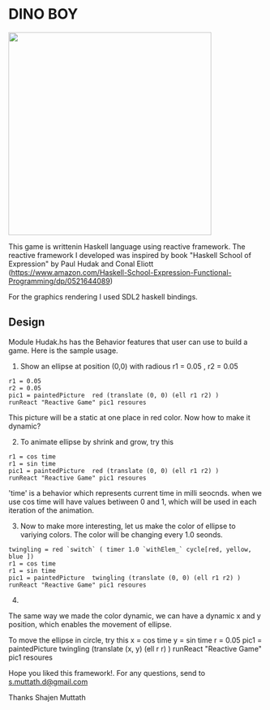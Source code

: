 
 #  DINO BOY

<img src="dinoBoyDemo.gif" width="400">

  This game is writtenin Haskell language using reactive framework. The reactive framework
I developed was inspired by book "Haskell School of Expression" by Paul Hudak and Conal Eliott
(https://www.amazon.com/Haskell-School-Expression-Functional-Programming/dp/0521644089)

For the graphics rendering I used SDL2 haskell bindings.

## Design

Module Hudak.hs has the Behavior features that user can use to build a game. Here is the sample usage.

1) Show an ellipse at position (0,0) with radious r1 = 0.05 , r2 = 0.05
```
r1 = 0.05
r2 = 0.05
pic1 = paintedPicture  red (translate (0, 0) (ell r1 r2) )
runReact "Reactive Game" pic1 resoures
```
This picture will be a static at one place in red color. Now how to make it dynamic?

2) To animate ellipse by shrink and grow, try this

```
r1 = cos time
r1 = sin time
pic1 = paintedPicture  red (translate (0, 0) (ell r1 r2) )
runReact "Reactive Game" pic1 resoures
```
'time' is a behavior which represents current time in milli seocnds. when we use
cos time will have values betiween 0 and 1, which will be used in each iteration of the animation.

3) Now to make more interesting, let us make the color of ellipse to variying colors.
The color will be changing every 1.0 seonds.
```
twingling = red `switch` ( timer 1.0 `withElem_` cycle[red, yellow, blue ])
r1 = cos time
r1 = sin time
pic1 = paintedPicture  twingling (translate (0, 0) (ell r1 r2) )
runReact "Reactive Game" pic1 resoures
```

4)
The same way we made the color dynamic, we can have a dynamic x and y position, which enables the movement of ellipse.

To move the ellipse in circle, try this
x = cos time
y = sin time
r = 0.05
pic1 = paintedPicture  twingling (translate (x, y) (ell r r) )
runReact "Reactive Game" pic1 resoures

Hope you liked this framework!. For any questions, send to s.muttath.d@gmail.com

Thanks
Shajen Muttath

